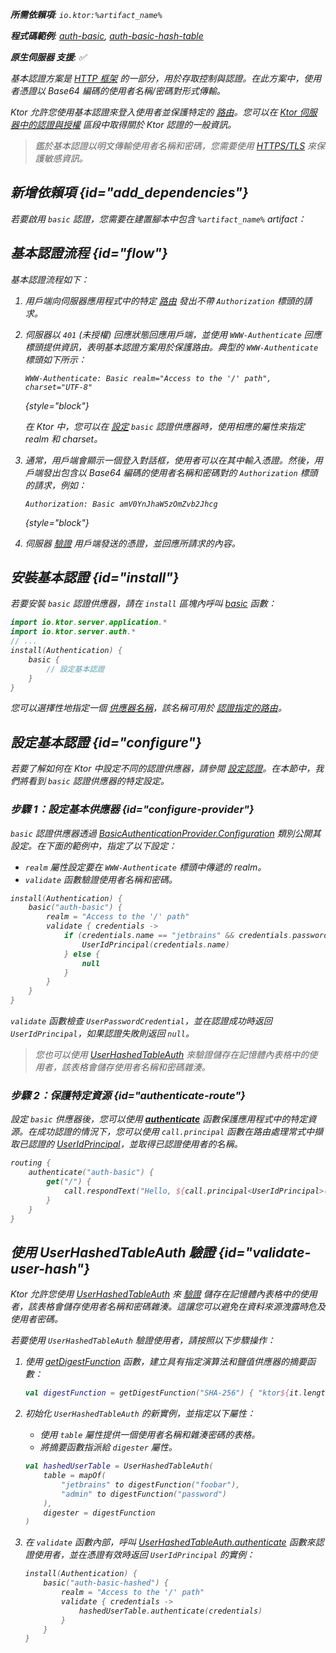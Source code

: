 [//]: # (title: Ktor 伺服器中的基本認證)

<show-structure for="chapter" depth="2"/>

<var name="artifact_name" value="ktor-server-auth"/>

<tldr>
<p>
<b>所需依賴項</b>: <code>io.ktor:%artifact_name%</code>
</p>
<p>
<b>程式碼範例</b>: <a href="https://github.com/ktorio/ktor-documentation/tree/%ktor_version%/codeSnippets/snippets/auth-basic">auth-basic</a>, <a href="https://github.com/ktorio/ktor-documentation/tree/%ktor_version%/codeSnippets/snippets/auth-basic-hash-table">auth-basic-hash-table</a>
</p>
<p>
    <b><Links href="/ktor/server-native" summary="Ktor 支援 Kotlin/Native，讓您無需額外的執行時或虛擬機器即可執行伺服器。">原生伺服器</Links> 支援</b>: ✅
</p>
</tldr>

基本認證方案是 [HTTP 框架](https://developer.mozilla.org/en-US/docs/Web/HTTP/Authentication) 的一部分，用於存取控制與認證。在此方案中，使用者憑證以 Base64 編碼的使用者名稱/密碼對形式傳輸。

Ktor 允許您使用基本認證來登入使用者並保護特定的 [路由](server-routing.md)。您可以在 [Ktor 伺服器中的認證與授權](server-auth.md) 區段中取得關於 Ktor 認證的一般資訊。

> 鑑於基本認證以明文傳輸使用者名稱和密碼，您需要使用 [HTTPS/TLS](server-ssl.md) 來保護敏感資訊。

## 新增依賴項 {id="add_dependencies"}
若要啟用 `basic` 認證，您需要在建置腳本中包含 `%artifact_name%` artifact：

<Tabs group="languages">
    <TabItem title="Gradle (Kotlin)" group-key="kotlin">
        <code-block lang="Kotlin" code="            implementation(&quot;io.ktor:%artifact_name%:$ktor_version&quot;)"/>
    </TabItem>
    <TabItem title="Gradle (Groovy)" group-key="groovy">
        <code-block lang="Groovy" code="            implementation &quot;io.ktor:%artifact_name%:$ktor_version&quot;"/>
    </TabItem>
    <TabItem title="Maven" group-key="maven">
        <code-block lang="XML" code="            &lt;dependency&gt;&#10;                &lt;groupId&gt;io.ktor&lt;/groupId&gt;&#10;                &lt;artifactId&gt;%artifact_name%-jvm&lt;/artifactId&gt;&#10;                &lt;version&gt;${ktor_version}&lt;/version&gt;&#10;            &lt;/dependency&gt;"/>
    </TabItem>
</Tabs>

## 基本認證流程 {id="flow"}

基本認證流程如下：

1. 用戶端向伺服器應用程式中的特定 [路由](server-routing.md) 發出不帶 `Authorization` 標頭的請求。
2. 伺服器以 `401` (未授權) 回應狀態回應用戶端，並使用 `WWW-Authenticate` 回應標頭提供資訊，表明基本認證方案用於保護路由。典型的 `WWW-Authenticate` 標頭如下所示：
   
   ```
   WWW-Authenticate: Basic realm="Access to the '/' path", charset="UTF-8"
   ```
   {style="block"}
   
   在 Ktor 中，您可以在 [設定](#configure-provider) `basic` 認證供應器時，使用相應的屬性來指定 realm 和 charset。

3. 通常，用戶端會顯示一個登入對話框，使用者可以在其中輸入憑證。然後，用戶端發出包含以 Base64 編碼的使用者名稱和密碼對的 `Authorization` 標頭的請求，例如：
   
   ```
   Authorization: Basic amV0YnJhaW5zOmZvb2Jhcg
   ```
   {style="block"}

4. 伺服器 [驗證](#configure-provider) 用戶端發送的憑證，並回應所請求的內容。

## 安裝基本認證 {id="install"}
若要安裝 `basic` 認證供應器，請在 `install` 區塊內呼叫 [basic](https://api.ktor.io/ktor-server/ktor-server-plugins/ktor-server-auth/io.ktor.server.auth/basic.html) 函數：

```kotlin
import io.ktor.server.application.*
import io.ktor.server.auth.*
// ...
install(Authentication) {
    basic {
        // 設定基本認證
    }
}
```

您可以選擇性地指定一個 [供應器名稱](server-auth.md#provider-name)，該名稱可用於 [認證指定的路由](#authenticate-route)。

## 設定基本認證 {id="configure"}

若要了解如何在 Ktor 中設定不同的認證供應器，請參閱 [設定認證](server-auth.md#configure)。在本節中，我們將看到 `basic` 認證供應器的特定設定。

### 步驟 1：設定基本供應器 {id="configure-provider"}

`basic` 認證供應器透過 [BasicAuthenticationProvider.Configuration](https://api.ktor.io/ktor-server/ktor-server-plugins/ktor-server-auth/io.ktor.server.auth/-basic-authentication-provider/-config/index.html) 類別公開其設定。在下面的範例中，指定了以下設定：
* `realm` 屬性設定要在 `WWW-Authenticate` 標頭中傳遞的 realm。
* `validate` 函數驗證使用者名稱和密碼。

```kotlin
install(Authentication) {
    basic("auth-basic") {
        realm = "Access to the '/' path"
        validate { credentials ->
            if (credentials.name == "jetbrains" && credentials.password == "foobar") {
                UserIdPrincipal(credentials.name)
            } else {
                null
            }
        }
    }
}
```
   
`validate` 函數檢查 `UserPasswordCredential`，並在認證成功時返回 `UserIdPrincipal`，如果認證失敗則返回 `null`。
> 您也可以使用 [UserHashedTableAuth](#validate-user-hash) 來驗證儲存在記憶體內表格中的使用者，該表格會儲存使用者名稱和密碼雜湊。

### 步驟 2：保護特定資源 {id="authenticate-route"}

設定 `basic` 供應器後，您可以使用 **[authenticate](server-auth.md#authenticate-route)** 函數保護應用程式中的特定資源。在成功認證的情況下，您可以使用 `call.principal` 函數在路由處理常式中擷取已認證的 [UserIdPrincipal](https://api.ktor.io/ktor-server/ktor-server-plugins/ktor-server-auth/io.ktor.server.auth/-user-id-principal/index.html)，並取得已認證使用者的名稱。

```kotlin
routing {
    authenticate("auth-basic") {
        get("/") {
            call.respondText("Hello, ${call.principal<UserIdPrincipal>()?.name}!")
        }
    }
}
```

## 使用 UserHashedTableAuth 驗證 {id="validate-user-hash"}

Ktor 允許您使用 [UserHashedTableAuth](#validate-user-hash) 來 [驗證](#configure-provider) 儲存在記憶體內表格中的使用者，該表格會儲存使用者名稱和密碼雜湊。這讓您可以避免在資料來源洩露時危及使用者密碼。

若要使用 `UserHashedTableAuth` 驗證使用者，請按照以下步驟操作：

1. 使用 [getDigestFunction](https://api.ktor.io/ktor-utils/io.ktor.util/get-digest-function.html) 函數，建立具有指定演算法和鹽值供應器的摘要函數：
   
   ```kotlin
   val digestFunction = getDigestFunction("SHA-256") { "ktor${it.length}" }
   ```

2. 初始化 `UserHashedTableAuth` 的新實例，並指定以下屬性：
   * 使用 `table` 屬性提供一個使用者名稱和雜湊密碼的表格。
   * 將摘要函數指派給 `digester` 屬性。
   
   ```kotlin
   val hashedUserTable = UserHashedTableAuth(
       table = mapOf(
           "jetbrains" to digestFunction("foobar"),
           "admin" to digestFunction("password")
       ),
       digester = digestFunction
   )
   ```
   
3. 在 `validate` 函數內部，呼叫 [UserHashedTableAuth.authenticate](https://api.ktor.io/ktor-server/ktor-server-plugins/ktor-server-auth/io.ktor.server.auth/-user-hashed-table-auth/authenticate.html) 函數來認證使用者，並在憑證有效時返回 `UserIdPrincipal` 的實例：

   ```kotlin
   install(Authentication) {
       basic("auth-basic-hashed") {
           realm = "Access to the '/' path"
           validate { credentials ->
               hashedUserTable.authenticate(credentials)
           }
       }
   }
   ```